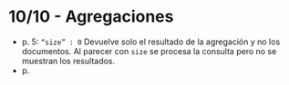# 10/10 - Agregaciones

- p. 5: `“size” : 0` Devuelve solo el resultado de la agregación y no los documentos. Al parecer con `size` se procesa la consulta pero no se muestran los resultados.
- p.
